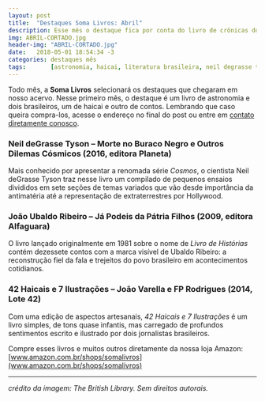 ```yaml
---
layout: post
title:  "Destaques Soma Livros: Abril"
description: Esse mês o destaque fica por conta do livro de crônicas do cientista Neil deGrasse Tyson.
img: ABRIL-CORTADO.jpg
header-img: "ABRIL-CORTADO.jpg"
date:   2018-05-01 18:54:34 -3
categories: destaques mês
tags:       [astronomia, haicai, literatura brasileira, neil degrasse tyson, joão ubaldo ribeiro, alfaguara, planeta, lote 42]
---
```





Todo mês, a **Soma Livros** selecionará os destaques que chegaram em nosso acervo. Nesse primeiro mês, o destaque é um livro de astronomia e dois brasileiros, um de haicai e outro de contos.
Lembrando que caso queira compra-los, acesse o endereço no final do post ou entre em [contato diretamente conosco](mailto:somalivros@gmail.com).

### Neil deGrasse Tyson – Morte no Buraco Negro e Outros Dilemas Cósmicos (2016, editora Planeta)

Mais conhecido por apresentar a renomada série *Cosmos*, o cientista Neil deGrasse Tyson traz nesse livro um compilado de pequenos ensaios divididos em sete seções de temas variados que vão desde importância da antimatéria até a representação de extraterrestres por Hollywood. 

### João Ubaldo Ribeiro – Já Podeis da Pátria Filhos (2009, editora Alfaguara)

O livro lançado originalmente em 1981 sobre o nome de *Livro de Histórias* contém dezessete contos com a marca visível de Ubaldo Ribeiro: a reconstrução fiel da fala e trejeitos do povo brasileiro em acontecimentos cotidianos.

### 42 Haicais e 7 Ilustrações – João Varella e FP Rodrigues (2014, Lote 42)

Com uma edição de aspectos artesanais, *42 Haicais e 7 Ilustrações* é um livro simples, de tons quase infantis, mas carregado de profundos sentimentos escrito e ilustrado por dois jornalistas brasileiros. 


Compre esses livros e muitos outros diretamente da nossa loja Amazon: [www.amazon.com.br/shops/somalivros](www.amazon.com.br/shops/somalivros)

---
*crédito da imagem: The British Library. Sem direitos autorais.*

